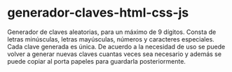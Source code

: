 # generador-claves-html-css-js
Generador de claves aleatorias, para un máximo de 9 dígitos. Consta de letras minúsculas, letras mayúsculas, números y caracteres especiales. Cada clave generada es única. De acuerdo a la necesidad de uso se puede volver a generar nuevas claves cuantas veces sea necesario y además se puede copiar al porta papeles para guardarla posteriormente.    
